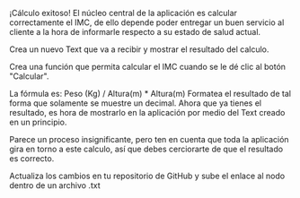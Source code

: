 ¡Cálculo exitoso!
El núcleo central de la aplicación es calcular correctamente el IMC, de ello depende poder entregar un buen servicio al cliente a la hora de informarle respecto a su estado de salud actual.

Crea un nuevo Text que va a recibir y mostrar el resultado del calculo.

Crea una función que permita calcular el IMC cuando se le dé clic al botón "Calcular".

La fórmula es: Peso (Kg) / Altura(m) * Altura(m)
Formatea el resultado de tal forma que solamente se muestre un decimal.
Ahora que ya tienes el resultado, es hora de mostrarlo en la aplicación por medio del Text creado en un principio.

Parece un proceso insignificante, pero ten en cuenta que toda la aplicación gira en torno a este calculo, así que debes cerciorarte de que el resultado es correcto.

Actualiza los cambios en tu repositorio de GitHub y sube el enlace al nodo dentro de un archivo .txt
